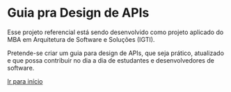 # Guia pra Design de APIs

Esse projeto referencial está sendo desenvolvido como projeto aplicado do MBA em Arquitetura de Software e Soluções (IGTI).

Pretende-se criar um guia para design de APIs, que seja prático, atualizado e que possa contribuir no dia a dia de estudantes e desenvolvedores de software.

[Ir para início](index.md)

